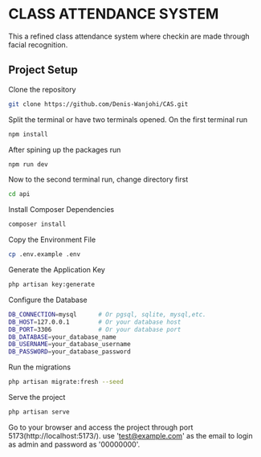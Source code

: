 # CLASS ATTENDANCE SYSTEM

This a refined class attendance system where checkin are made through facial recognition.

## Project Setup
Clone the repository
```sh
git clone https://github.com/Denis-Wanjohi/CAS.git
```
Split the terminal or have two terminals opened.
On the first terminal run 
```sh
npm install
```
After spining up the packages run
```sh
npm run dev
```
Now to the second terminal run, change directory first
```sh
cd api
```
Install Composer Dependencies
```sh
composer install
```
Copy the Environment File
```sh
cp .env.example .env
```
Generate the Application Key
```sh
php artisan key:generate
```
Configure the Database
```sh
DB_CONNECTION=mysql      # Or pgsql, sqlite, mysql,etc.
DB_HOST=127.0.0.1        # Or your database host
DB_PORT=3306             # Or your database port
DB_DATABASE=your_database_name
DB_USERNAME=your_database_username
DB_PASSWORD=your_database_password
```
Run the migrations
```sh
php artisan migrate:fresh --seed
```
Serve the project 
```sh
php artisan serve
```
Go to your browser and access the project through port 5173(http://localhost:5173/). use 'test@example.com' as the email to login as admin and password as '00000000'.


